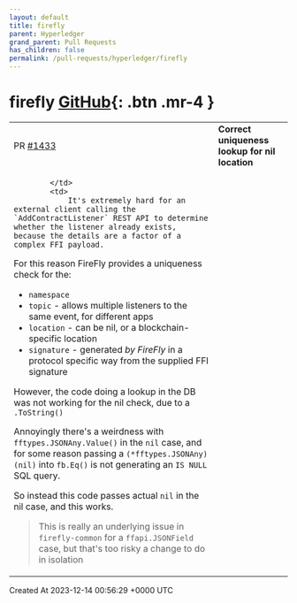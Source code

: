```yaml
---
layout: default
title: firefly
parent: Hyperledger
grand_parent: Pull Requests
has_children: false
permalink: /pull-requests/hyperledger/firefly
---
```


# firefly <span class="fs-3 right-align">[GitHub](https://github.com/hyperledger/firefly){: .btn .mr-4 }</span>


<div>
    <table>
        <tr>
            <td>
                PR <a href="https://github.com/hyperledger/firefly/pull/1433" class=".btn">#1433</a>
            </td>
            <td>
                <b>
                    Correct uniqueness lookup for nil location
                </b>
            </td>
        </tr>
        <tr>
            <td>
                
            </td>
            <td>
                It's extremely hard for an external client calling the `AddContractListener` REST API to determine whether the listener already exists, because the details are a factor of a complex FFI payload.

For this reason FireFly provides a uniqueness check for the:
- `namespace`
- `topic` - allows multiple listeners to the same event, for different apps
- `location` - can be nil, or a blockchain-specific location
- `signature` - generated _by FireFly_ in a protocol specific way from the supplied FFI signature

However, the code doing a lookup in the DB was not working for the nil check, due to a `.ToString()`

Annoyingly there's a weirdness with `fftypes.JSONAny.Value()` in the `nil` case, and for some reason passing a `(*fftypes.JSONAny)(nil)` into `fb.Eq()` is not generating an `IS NULL` SQL query.

So instead this code passes actual `nil` in the nil case, and this works.

> This is really an underlying issue in `firefly-common` for a `ffapi.JSONField` case, but that's too risky a change to do in isolation
            </td>
        </tr>
    </table>
    <div class="right-align">
        Created At 2023-12-14 00:56:29 +0000 UTC
    </div>
</div>


